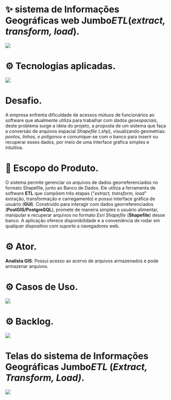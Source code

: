 # ✨ sistema de Informações Geográficas web Jumbo*ETL*(*extract, transform, load*).
 ![](https://i.imgur.com/GVAU8Y1.png)

# ⚙️ Tecnologias aplicadas.
![](https://i.imgur.com/bNRJEIt.png)

# Desafio.
A empresa enfrenta dificuldade de acessos mútuos de funcionários ao software que atualmente utiliza para trabalhar com _dados geoespaciais_, deste problema surge a ideia do projeto, a proposta de um sistema que faça a conversão de arquivos espacial *Shapefile* (*.shp*), visualizando geometrias: *pontos, linhas, e polígonos* e comunique-se com o banco para inserir ou recuperar esses dados, por meio de uma interface gráfica simples e intuitiva.

# 📝 Escopo do Produto.
O sistema permite gerenciar os arquivos de dados georreferenciados no formato Shapefile, junto ao Banco de Dados. Ele utiliza a ferramenta de software **ETL** que compõem três etapas ("*extract, transform, load*" extração, transformação e carregamento) e possui interface gráfica de usuário (**GUI**). Construído para interagir com dados georreferenciados (**PostGIS/PostgreSQL**), promete de maneira simples o usuário alimentar, manipular e recuperar arquivos no formato *Esri Shapefile* (**Shapefile**) desse banco. A aplicação oferece disponibilidade e a conveniência de rodar em qualquer dispositivo com suporte a navegadores web.

# ⚙️ Ator.
**Analista GIS**: Possui acesso ao acervo de arquivos armazenados e pode armazenar arquivos.

# ⚙️ Casos de Uso.
![](https://imgur.com/3UwyV6f.png)

# ⚙️ Backlog.
![](https://i.imgur.com/Q6lCJzb.png)

# Telas do sistema de Informações Geográficas Jumbo*ETL* (*Extract, Transform, Load)*.
![](https://i.imgur.com/0AO8IiY.jpg)
